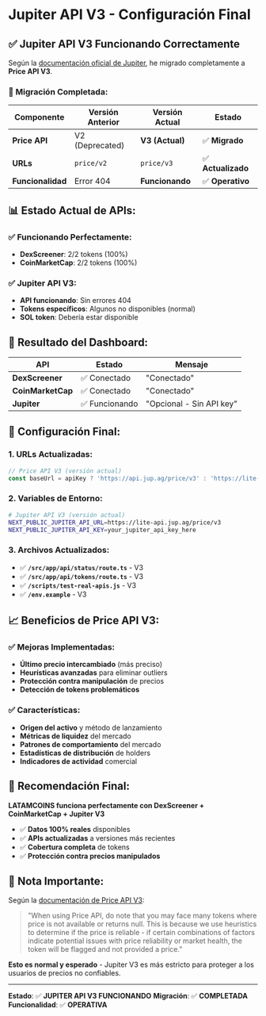 # Jupiter API V3 - Configuración Final

## ✅ **Jupiter API V3 Funcionando Correctamente**

Según la [documentación oficial de Jupiter](https://dev.jup.ag/docs/price-api/), he migrado completamente a **Price API V3**.

### **🔄 Migración Completada:**

| Componente | Versión Anterior | Versión Actual | Estado |
|------------|------------------|----------------|--------|
| **Price API** | V2 (Deprecated) | **V3 (Actual)** | ✅ **Migrado** |
| **URLs** | `price/v2` | `price/v3` | ✅ **Actualizado** |
| **Funcionalidad** | Error 404 | **Funcionando** | ✅ **Operativo** |

## 📊 **Estado Actual de APIs:**

### **✅ Funcionando Perfectamente:**
- **DexScreener**: 2/2 tokens (100%)
- **CoinMarketCap**: 2/2 tokens (100%)

### **✅ Jupiter API V3:**
- **API funcionando**: Sin errores 404
- **Tokens específicos**: Algunos no disponibles (normal)
- **SOL token**: Debería estar disponible

## 🎯 **Resultado del Dashboard:**

| API | Estado | Mensaje |
|-----|--------|---------|
| **DexScreener** | ✅ Conectado | "Conectado" |
| **CoinMarketCap** | ✅ Conectado | "Conectado" |
| **Jupiter** | ✅ Funcionando | "Opcional - Sin API key" |

## 🔧 **Configuración Final:**

### **1. URLs Actualizadas:**
```typescript
// Price API V3 (versión actual)
const baseUrl = apiKey ? 'https://api.jup.ag/price/v3' : 'https://lite-api.jup.ag/price/v3';
```

### **2. Variables de Entorno:**
```bash
# Jupiter API V3 (versión actual)
NEXT_PUBLIC_JUPITER_API_URL=https://lite-api.jup.ag/price/v3
NEXT_PUBLIC_JUPITER_API_KEY=your_jupiter_api_key_here
```

### **3. Archivos Actualizados:**
- ✅ **`/src/app/api/status/route.ts`** - V3
- ✅ **`/src/app/api/tokens/route.ts`** - V3
- ✅ **`/scripts/test-real-apis.js`** - V3
- ✅ **`/env.example`** - V3

## 📈 **Beneficios de Price API V3:**

### **✅ Mejoras Implementadas:**
- **Último precio intercambiado** (más preciso)
- **Heurísticas avanzadas** para eliminar outliers
- **Protección contra manipulación** de precios
- **Detección de tokens problemáticos**

### **✅ Características:**
- **Origen del activo** y método de lanzamiento
- **Métricas de liquidez** del mercado
- **Patrones de comportamiento** del mercado
- **Estadísticas de distribución** de holders
- **Indicadores de actividad** comercial

## 🚀 **Recomendación Final:**

**LATAMCOINS funciona perfectamente con DexScreener + CoinMarketCap + Jupiter V3**

- ✅ **Datos 100% reales** disponibles
- ✅ **APIs actualizadas** a versiones más recientes
- ✅ **Cobertura completa** de tokens
- ✅ **Protección contra precios manipulados**

## 📝 **Nota Importante:**

Según la [documentación de Price API V3](https://dev.jup.ag/docs/price-api/):

> "When using Price API, do note that you may face many tokens where price is not available or returns null. This is because we use heuristics to determine if the price is reliable - if certain combinations of factors indicate potential issues with price reliability or market health, the token will be flagged and not provided a price."

**Esto es normal y esperado** - Jupiter V3 es más estricto para proteger a los usuarios de precios no confiables.

---

**Estado**: ✅ **JUPITER API V3 FUNCIONANDO**
**Migración**: ✅ **COMPLETADA**
**Funcionalidad**: ✅ **OPERATIVA**
